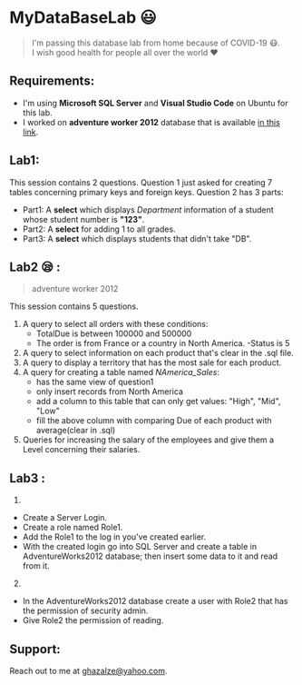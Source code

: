 # MyDataBaseLab      :smiley:

> I'm passing this database lab from home because of COVID-19 :mask:.  
> I wish good health for people all over the world  	:heart:

## Requirements:
 - I'm using **Microsoft SQL Server** and **Visual Studio Code**  on Ubuntu for this lab.
 - I worked on **adventure worker 2012** database that is available [in this link](https://github.com/microsoft/sql-server-samples/releases).
 
 ## Lab1:
 
  This session contains 2 questions. Question 1 just asked for creating 7 tables concerning primary keys and foreign keys. Question 2 has 3 parts:
- Part1: A **select** which displays *Department* information of a student whose student number is **"123"**.
- Part2: A **select** for adding 1 to all grades.
- Part3:  A **select** which displays students that didn't take "DB".

 ## Lab2 :sleepy: :
> adventure worker 2012

This session contains 5 questions.
1. A query to select all orders with these conditions:
   - TotalDue is between 100000 and 500000
   - The order is from France or a country in North America.
   -Status is 5
2. A query to select information on each product that's clear in the .sql file.
3. A query to display a territory that has the most sale for each product.
4. A query for creating a table named *NAmerica_Sales*:
   - has the same view of question1
   - only insert records from North America
   - add a column to this table that can only get values: "High", "Mid", "Low"
   - fill the above column with comparing Due of each product with average(clear in .sql)
5. Queries for increasing the salary of the employees and give them a Level concerning their salaries.

 ## Lab3 :
 
 1.
 - Create a Server Login.
 - Create a role named Role1.
 - Add the Role1 to the log in you've created earlier.
 - With the created login go into SQL Server and create a table in AdventureWorks2012 database; then insert some data to it and read from it.
 2.
 - In the AdventureWorks2012 database create a user with Role2 that has the permission of security admin.
 - Give Role2 the permission of reading.



## Support:
Reach out to me at ghazalze@yahoo.com.
